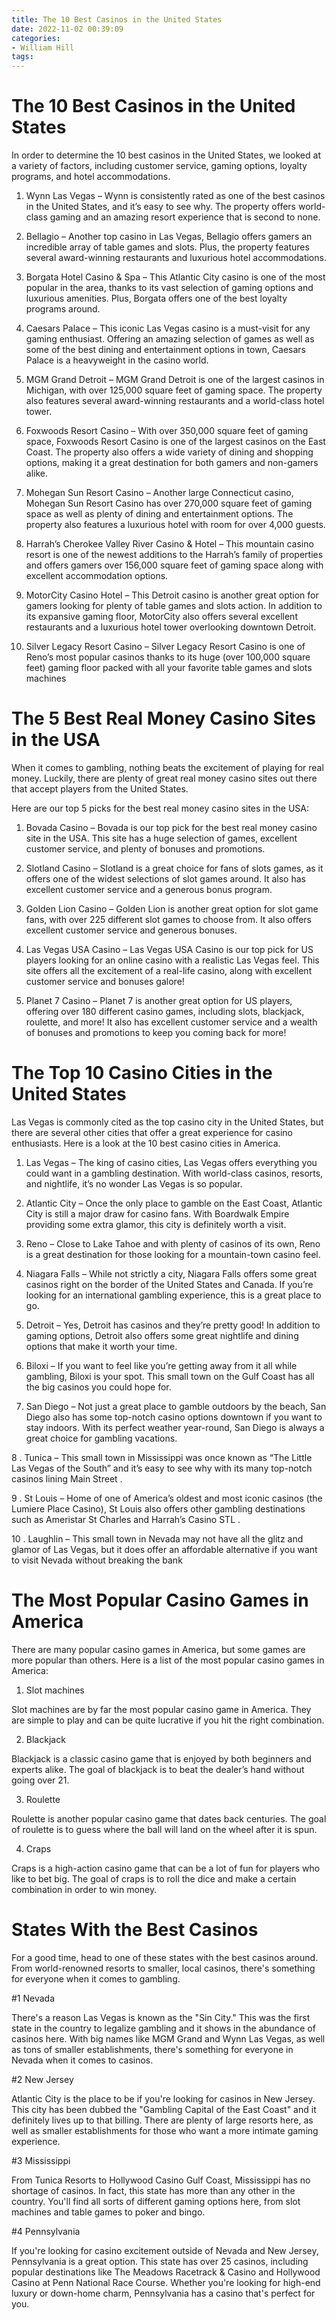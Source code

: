 ```yaml
---
title: The 10 Best Casinos in the United States 
date: 2022-11-02 00:39:09
categories:
- William Hill
tags:
---
```



#  The 10 Best Casinos in the United States 

In order to determine the 10 best casinos in the United States, we looked at a variety of factors, including customer service, gaming options, loyalty programs, and hotel accommodations.

1. Wynn Las Vegas – Wynn is consistently rated as one of the best casinos in the United States, and it’s easy to see why. The property offers world-class gaming and an amazing resort experience that is second to none.

2. Bellagio – Another top casino in Las Vegas, Bellagio offers gamers an incredible array of table games and slots. Plus, the property features several award-winning restaurants and luxurious hotel accommodations.

3. Borgata Hotel Casino & Spa – This Atlantic City casino is one of the most popular in the area, thanks to its vast selection of gaming options and luxurious amenities. Plus, Borgata offers one of the best loyalty programs around.

4. Caesars Palace – This iconic Las Vegas casino is a must-visit for any gaming enthusiast. Offering an amazing selection of games as well as some of the best dining and entertainment options in town, Caesars Palace is a heavyweight in the casino world.

5. MGM Grand Detroit – MGM Grand Detroit is one of the largest casinos in Michigan, with over 125,000 square feet of gaming space. The property also features several award-winning restaurants and a world-class hotel tower.

6. Foxwoods Resort Casino – With over 350,000 square feet of gaming space, Foxwoods Resort Casino is one of the largest casinos on the East Coast. The property also offers a wide variety of dining and shopping options, making it a great destination for both gamers and non-gamers alike.

7. Mohegan Sun Resort Casino – Another large Connecticut casino, Mohegan Sun Resort Casino has over 270,000 square feet of gaming space as well as plenty of dining and entertainment options. The property also features a luxurious hotel with room for over 4,000 guests.

8. Harrah’s Cherokee Valley River Casino & Hotel – This mountain casino resort is one of the newest additions to the Harrah’s family of properties and offers gamers over 156,000 square feet of gaming space along with excellent accommodation options.

9. MotorCity Casino Hotel – This Detroit casino is another great option for gamers looking for plenty of table games and slots action. In addition to its expansive gaming floor, MotorCity also offers several excellent restaurants and a luxurious hotel tower overlooking downtown Detroit.

10. Silver Legacy Resort Casino – Silver Legacy Resort Casino is one of Reno’s most popular casinos thanks to its huge (over 100,000 square feet) gaming floor packed with all your favorite table games and slots machines

#  The 5 Best Real Money Casino Sites in the USA 

When it comes to gambling, nothing beats the excitement of playing for real money. Luckily, there are plenty of great real money casino sites out there that accept players from the United States.

Here are our top 5 picks for the best real money casino sites in the USA:

1. Bovada Casino – Bovada is our top pick for the best real money casino site in the USA. This site has a huge selection of games, excellent customer service, and plenty of bonuses and promotions.

2. Slotland Casino – Slotland is a great choice for fans of slots games, as it offers one of the widest selections of slot games around. It also has excellent customer service and a generous bonus program.

3. Golden Lion Casino – Golden Lion is another great option for slot game fans, with over 225 different slot games to choose from. It also offers excellent customer service and generous bonuses.

4. Las Vegas USA Casino – Las Vegas USA Casino is our top pick for US players looking for an online casino with a realistic Las Vegas feel. This site offers all the excitement of a real-life casino, along with excellent customer service and bonuses galore!

5. Planet 7 Casino – Planet 7 is another great option for US players, offering over 180 different casino games, including slots, blackjack, roulette, and more! It also has excellent customer service and a wealth of bonuses and promotions to keep you coming back for more!

#  The Top 10 Casino Cities in the United States 

Las Vegas is commonly cited as the top casino city in the United States, but there are several other cities that offer a great experience for casino enthusiasts. Here is a look at the 10 best casino cities in America.

1. Las Vegas – The king of casino cities, Las Vegas offers everything you could want in a gambling destination. With world-class casinos, resorts, and nightlife, it’s no wonder Las Vegas is so popular.

2. Atlantic City – Once the only place to gamble on the East Coast, Atlantic City is still a major draw for casino fans. With Boardwalk Empire providing some extra glamor, this city is definitely worth a visit.

3. Reno – Close to Lake Tahoe and with plenty of casinos of its own, Reno is a great destination for those looking for a mountain-town casino feel.

4. Niagara Falls – While not strictly a city, Niagara Falls offers some great casinos right on the border of the United States and Canada. If you’re looking for an international gambling experience, this is a great place to go.

5. Detroit – Yes, Detroit has casinos and they’re pretty good! In addition to gaming options, Detroit also offers some great nightlife and dining options that make it worth your time.

6. Biloxi – If you want to feel like you’re getting away from it all while gambling, Biloxi is your spot. This small town on the Gulf Coast has all the big casinos you could hope for.

7. San Diego – Not just a great place to gamble outdoors by the beach, San Diego also has some top-notch casino options downtown if you want to stay indoors. With its perfect weather year-round, San Diego is always a great choice for gambling vacations.

8 . Tunica – This small town in Mississippi was once known as “The Little Las Vegas of the South” and it’s easy to see why with its many top-notch casinos lining Main Street .


  9 . St Louis – Home of one of America’s oldest and most iconic casinos (the Lumiere Place Casino), St Louis also offers other gambling destinations such as Ameristar St Charles and Harrah’s Casino STL . 

  10 . Laughlin – This small town in Nevada may not have all the glitz and glamor of Las Vegas, but it does offer an affordable alternative if you want to visit Nevada without breaking the bank

#  The Most Popular Casino Games in America 

There are many popular casino games in America, but some games are more popular than others. Here is a list of the most popular casino games in America:

1. Slot machines

Slot machines are by far the most popular casino game in America. They are simple to play and can be quite lucrative if you hit the right combination.

2. Blackjack

Blackjack is a classic casino game that is enjoyed by both beginners and experts alike. The goal of blackjack is to beat the dealer’s hand without going over 21.

3. Roulette

Roulette is another popular casino game that dates back centuries. The goal of roulette is to guess where the ball will land on the wheel after it is spun.

4. Craps

Craps is a high-action casino game that can be a lot of fun for players who like to bet big. The goal of craps is to roll the dice and make a certain combination in order to win money.

#  States With the Best Casinos

For a good time, head to one of these states with the best casinos around. From world-renowned resorts to smaller, local casinos, there's something for everyone when it comes to gambling.

#1 Nevada

There's a reason Las Vegas is known as the "Sin City." This was the first state in the country to legalize gambling and it shows in the abundance of casinos here. With big names like MGM Grand and Wynn Las Vegas, as well as tons of smaller establishments, there's something for everyone in Nevada when it comes to casinos.

#2 New Jersey

Atlantic City is the place to be if you're looking for casinos in New Jersey. This city has been dubbed the "Gambling Capital of the East Coast" and it definitely lives up to that billing. There are plenty of large resorts here, as well as smaller establishments for those who want a more intimate gaming experience.

#3 Mississippi

From Tunica Resorts to Hollywood Casino Gulf Coast, Mississippi has no shortage of casinos. In fact, this state has more than any other in the country. You'll find all sorts of different gaming options here, from slot machines and table games to poker and bingo.

#4 Pennsylvania

If you're looking for casino excitement outside of Nevada and New Jersey, Pennsylvania is a great option. This state has over 25 casinos, including popular destinations like The Meadows Racetrack & Casino and Hollywood Casino at Penn National Race Course. Whether you're looking for high-end luxury or down-home charm, Pennsylvania has a casino that's perfect for you.